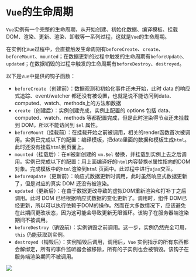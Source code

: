 # `Vue`的生命周期

`Vue`实例有一个完整的生命周期，从开始创建、初始化数据、编译模板、挂载DOM、渲染、更新、渲染、卸载等一系列过程，这就是`Vue`的生命周期。

在实例化`Vue`过程中，会直接触发生命周期有`beforeCreate`、`create`、`beforeMount`、`mounted`；在数据更新的过程中触发的生命周期有`beforeUpdate`、`updated`；在数据销毁的过程中触发的生命周期有`beforeDestroy`、`destroyed`。

以下是`Vue`中提供的钩子函数：

- `beforeCreate`（创建前）：数据观测和初始化事件还未开始，此时 data 的响应式追踪、event/watcher 都还没有被设置，也就是说不能访问到data、computed、watch、methods上的方法和数据
- `create`（创建后）：实例创建完成，实例上配置的 options 包括 data、computed、watch、methods 等都配置完成，但是此时渲染得节点还未挂载到 DOM，所以不能访问到 `$el` 属性。
- `beforeMount`（挂载前）：在挂载开始之前被调用，相关的render函数首次被调用。实例已完成以下的配置：编译模板，把data里面的数据和模板生成`html`。此时还没有挂载`html`到页面上。
- `mounted`（挂载后）：在el被新创建的 `vm.$el` 替换，并挂载到实例上去之后调用。实例已完成以下的配置：用上面编译好的`html`内容替换el属性指向的DOM对象。完成模板中的`html`渲染到`html` 页面中。此过程中进行`ajax`交互。
- `beforeUpdate`（更新前）：响应式数据更新时调用，此时虽然响应式数据更新了，但是对应的真实 DOM 还没有被渲染。
- `updated`（更新后）：在由于数据更改导致的虚拟DOM重新渲染和打补丁之后调用。此时 DOM 已经根据响应式数据的变化更新了。调用时，组件 DOM已经更新，所以可以执行依赖于DOM的操作。然而在大多数情况下，应该避免在此期间更改状态，因为这可能会导致更新无限循环。该钩子在服务器端渲染期间不被调用。
- `beforeDestroy`（销毁前）：实例销毁之前调用。这一步，实例仍然完全可用，`this` 仍能获取到实例。
- `destroyed`（销毁后）：实例销毁后调用，调用后，`Vue` 实例指示的所有东西都会解绑定，所有的事件监听器会被移除，所有的子实例也会被销毁。该钩子在服务端渲染期间不被调用。

![](C:\Users\Administrator\Desktop\project\掘金发布文章\vue的生命周期\vue的生命周期.png)